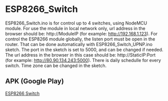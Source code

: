 # ESP8266_Switch

ESP8266_Switch.ino is for control up to 4 switches, using NodeMCU module. For use the module in local network only, url address in the browser should be:
http://ModuleIP (for example: http://192.168.1.123). For control the ESP8266 module globally, the listen port must be open in the router. 
That can be done automatically with ESP8266_Switch_UPNP.ino sketch. The port in the sketch is set to 5000, and can be changed if needed. The url address in the browser in this case should be: http://StaticIP:Port (for example: http://80.90.134.243:5000).
There is daily schedulle for every switch. Time zone can be changed in the sketch.

## APK (Google Play)
[ESP8266 Switch](https://play.google.com/store/apps/details?id=com.esp8266.remote)
